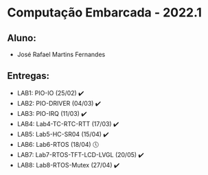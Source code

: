 # Computação Embarcada  - 2022.1

## Aluno:
* José Rafael Martins Fernandes

## Entregas:
* LAB1: PIO-IO (25/02) :heavy_check_mark: 
* LAB2: PIO-DRIVER (04/03) :heavy_check_mark: 
* LAB3: PIO-IRQ (11/03) :heavy_check_mark:
* LAB4: Lab4-TC-RTC-RTT (17/03) :heavy_check_mark:
* LAB5: Lab5-HC-SR04 (15/04) :heavy_check_mark:
* LAB6: Lab6-RTOS (18/04) :clock5: 
* LAB7: Lab7-RTOS-TFT-LCD-LVGL (20/05) :heavy_check_mark: 
* LAB8: Lab8-RTOS-Mutex (27/04) :heavy_check_mark: 
